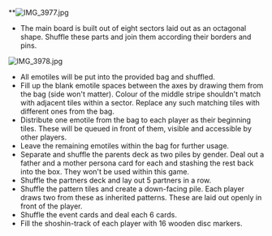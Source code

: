 **![IMG_3977.jpg](https://lh3.googleusercontent.com/_JZfNdeVnk42BsWl0oo-GU8oc1PnGCpc7RfExv9tX3Jj13S1ox7Xxlzn3IDdPrD8BSZAP34l6IHeD9jehocI2zgkvLGEQ8EDMVcFKJt6t7NMbqlEqUNDA9c-O4z-EaHFcu-iyqtovZ5VV8MJkuc2Fw)

- The main board is built out of eight sectors laid out as an octagonal shape. Shuffle these parts and join them according their borders and pins. 

![IMG_3978.jpg](https://lh3.googleusercontent.com/gAUFoD51xpyv7mtibGZYDXu2o-hdE-AAlqSeYuz9toInhPvGJzMs6pcILDQ5amzcFY7DV6EgDGVDRInzfoTFdY5E740rok_oxL5aO-ATY8360cTTuTYAdCCEVzubN0hhtLYg0ZQMPOzOA8WlykUEBg)

- All emotiles will be put into the provided bag and shuffled. 
- Fill up the blank emotile spaces between the axes by drawing them from the bag  (side won't matter). Colour of the middle stripe shouldn't match with adjacent tiles within a sector. Replace any such matching tiles with different ones from the bag.
- Distribute one emotile from the bag to each player as their beginning tiles. These will be queued in front of them, visible and accessible by other players.
- Leave the remaining emotiles within the bag for further usage.
- Separate and shuffle the parents deck as two piles by gender. Deal out a father and a mother persona card for each and stashing the rest back into the box. They won't be used within this game.
- Shuffle the partners deck and lay out 5 partners in a row.
- Shuffle the pattern tiles and create a down-facing pile. Each player draws two from these as inherited patterns. These are laid out openly in front of the player.
- Shuffle the event cards and deal each 6 cards.
- Fill the shoshin-track of each player with 16 wooden disc markers.